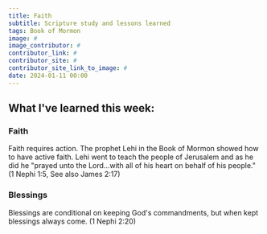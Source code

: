 ```yaml
---
title: Faith
subtitle: Scripture study and lessons learned
tags: Book of Mormon
image: #
image_contributor: #
contributor_link: #
contributor_site: #
contributor_site_link_to_image: #
date: 2024-01-11 00:00
---
```


## What I've learned this week:

### Faith
Faith requires action. The prophet Lehi in the Book of Mormon showed how to have active faith. Lehi went to teach the people of Jerusalem and as he did he "prayed unto the Lord...with all of his heart on behalf of his people." (1 Nephi 1:5, See also James 2:17)

### Blessings
Blessings are conditional on keeping God's commandments, but when kept blessings always come. (1 Nephi 2:20)